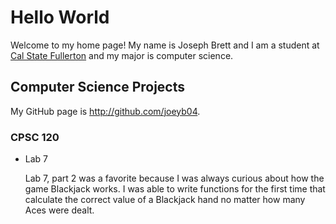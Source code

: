 # Hello World

Welcome to my home page! My name is Joseph Brett and I am a student at [Cal State Fullerton](http://www.fullerton.edu/) and my major is computer science.

## Computer Science Projects

My GitHub page is http://github.com/joeyb04.

### CPSC 120

* Lab 7

    Lab 7, part 2 was a favorite because I was always curious about how the
    game Blackjack works. I was able to write functions for the first time
    that calculate the correct value of a Blackjack hand no matter how many
    Aces were dealt.
